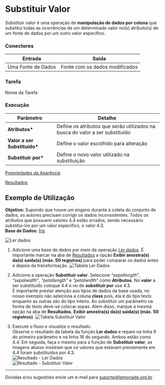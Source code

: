 # Substituir Valor

Substituir valor é uma operação de **manipulação de dados por coluna** que substitui todas as ocorrências de um determinado valor no(s) atributo(s) de um fonte de dados por um outro valor específico.


### Conectores
| Entrada | Saída |
| --- | --- |
| Uma Fonte de Dados | Fonte com os dados modificados |

### Tarefa
Nome da Tarefa

### Execução
| Parâmetro | Detalhe |
| --- | --- |
| **Atributos\*** | Define os atributos que serão utilizados na busca do valor a ser substituído |
| **Valor a ser Substituído\*** | Define o valor escolhido para alteração |
| **Substituir por\*** | Define o novo valor utilizado na substituição |

[Propriedades da Aparência][1]

[Resultados][2]


## Exemplo de Utilização
**Objetivo:** Supondo que houve um engano durante a coleta do conjunto de dados, os autores precisam corrigir os dados inconsistentes. Todos os atributos que possuem valores 4.4 estão errados, sendo necessário substituí-los por um valor específico, o valor 4.3.\
**Base de Dados:** [Íris][3]
	
![Ler dados](/img/spark/manipulacao_de_dados/coluna_substituir_valor/image2.png)

1. Adicione uma base de dados por meio da operação [Ler dados][4]. É importante marcar na aba de [Resultados][2] a opção **Exibir amostra(s) da(s) saída(s) (máx. 50 registros)** para poder comparar os dados antes e depois da transformação.
	![Tabela Ler Dados](/img/spark/manipulacao_de_dados/coluna_substituir_valor/image3.png)
	
2. Adicione a operação **Substituir valor**. Selecione *“sepallength”*, *“sepalwidth”*, *“petallength”* e *"petalwidth”* como **Atributos**. No **valor** a ser substituído coloque 4.4 e no de **substituir por** use 4.3.\
	É importante prestar atenção aos tipos de dados da base usada, no nosso exemplo não seleciona a coluna **class** pois, ela é do tipo texto enquanto as outras são do tipo inteiro. Ao substituir um parâmetro na forma de texto deve-se colocar aspas. Além disso, marque a mesma opção na aba de **Resultados**, **Exibir amostra(s) da(s) saída(s) (máx. 50 registros)**.
	![Tabela Substituir Valor](/img/spark/manipulacao_de_dados/coluna_substituir_valor/image4.png)

3.  Execute o fluxo e visualize o resultado.\
	Observe o resultado da tabela da função **Ler dados** e repare na linha 9 do primeiro parâmetro e na linha 16 do segundo. Ambos estão como 4.4. Em seguida, faça o mesmo para a função de **Substituir valor**, as imagens abaixo mostram que os valores que estavam previamente em 4.4 foram substituídos por 4.3.\
	![Resultado - Ler Dados](/img/spark/manipulacao_de_dados/coluna_substituir_valor/image1.png)\
	![Resultado - Substituir Valor](/img/spark/manipulacao_de_dados/coluna_substituir_valor/image5.png)
	
-----

Dúvidas e/ou sugestões envie um e-mail para suporte@lemonade.org.br

[1]: /pt-br/
[2]: /pt-br/
[3]: /pt-br/
[4]: /pt-br/